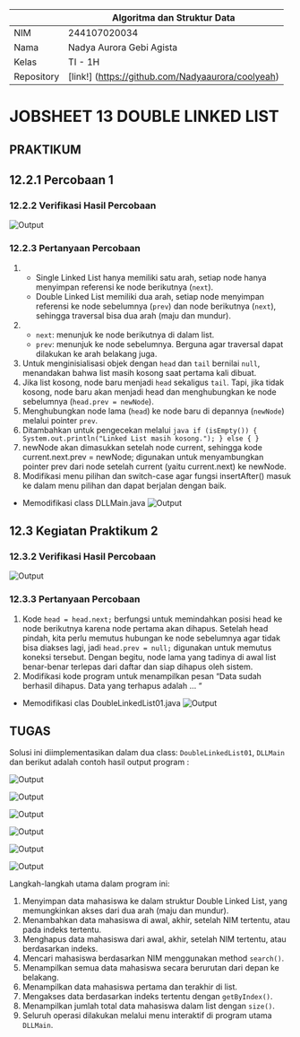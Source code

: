 
|  | Algoritma dan Struktur Data |
|--|--|
|NIM  | 244107020034  |
|Nama | Nadya Aurora Gebi Agista |
|Kelas | TI - 1H |
|Repository| [link!] (https://github.com/Nadyaaurora/coolyeah)

# JOBSHEET 13 DOUBLE LINKED LIST
## PRAKTIKUM
## 12.2.1 Percobaan 1
### 12.2.2 Verifikasi Hasil Percobaan
![Output](../img/P1.png)

### 12.2.3 Pertanyaan Percobaan
1. - Single Linked List hanya memiliki satu arah, setiap node hanya menyimpan referensi ke node berikutnya (`next`).    
    - Double Linked List memiliki dua arah, setiap node menyimpan referensi ke node sebelumnya (`prev`) dan node berikutnya (`next`), sehingga traversal bisa dua arah (maju dan mundur).
2. - `next`: menunjuk ke node berikutnya di dalam list.    
    - `prev`: menunjuk ke node sebelumnya. Berguna agar traversal dapat dilakukan ke arah belakang juga.
3. Untuk menginisialisasi objek dengan `head` dan `tail` bernilai `null`, menandakan bahwa list masih kosong saat pertama kali dibuat.
4. Jika list kosong, node baru menjadi `head` sekaligus `tail`. Tapi, jika tidak kosong, node baru akan menjadi head dan menghubungkan ke node sebelumnya (`head.prev = newNode`).
5. Menghubungkan node lama (`head`) ke node baru di depannya (`newNode`) melalui pointer `prev`.
6. Ditambahkan untuk pengecekan melalui 
``java
if (isEmpty()) {
    System.out.println("Linked List masih kosong.");
} else {
}
``
7. newNode akan dimasukkan setelah node current, sehingga kode current.next.prev = newNode; digunakan untuk menyambungkan pointer prev dari node setelah current (yaitu current.next) ke newNode.
8. Modifikasi menu pilihan dan switch-case agar fungsi insertAfter() masuk ke dalam menu pilihan dan dapat berjalan dengan baik.
- Memodifikasi class DLLMain.java
    ![Output](../img/ModifNo8.png)

## 12.3 Kegiatan Praktikum 2
### 12.3.2 Verifikasi Hasil Percobaan
![Output](../img/P2.png)

### 12.3.3 Pertanyaan Percobaan
1. Kode `head = head.next;` berfungsi untuk memindahkan posisi head ke node berikutnya karena node pertama akan dihapus. Setelah head pindah, kita perlu memutus hubungan ke node sebelumnya agar tidak bisa diakses lagi, jadi `head.prev = null;` digunakan untuk memutus koneksi tersebut. Dengan begitu, node lama yang tadinya di awal list benar-benar terlepas dari daftar dan siap dihapus oleh sistem.
2. Modifikasi kode program untuk menampilkan pesan “Data sudah berhasil dihapus. Data yang terhapus adalah … “
- Memodifikasi clas DoubleLinkedList01.java 
    ![Output](../img/ModifNo2.png)

## TUGAS
Solusi ini diimplementasikan dalam dua class: `DoubleLinkedList01`, `DLLMain` dan berikut adalah contoh hasil output program :

![Output](../img/Tugas1.png)

![Output](../img/Tugas2.png)

![Output](../img/Tugas3.png)

![Output](../img/Tugas4.png)

![Output](../img/Tugas5.png)

![Output](../img/Tugas6.png)

Langkah-langkah utama dalam program ini:
1.  Menyimpan data mahasiswa ke dalam struktur Double Linked List, yang memungkinkan akses dari dua arah (maju dan mundur).
2.  Menambahkan data mahasiswa di awal, akhir, setelah NIM tertentu, atau pada indeks tertentu.    
3.  Menghapus data mahasiswa dari awal, akhir, setelah NIM tertentu, atau berdasarkan indeks.    
4.  Mencari mahasiswa berdasarkan NIM menggunakan method `search()`.   
5.  Menampilkan semua data mahasiswa secara berurutan dari depan ke belakang.   
6.  Menampilkan data mahasiswa pertama dan terakhir di list.    
7.  Mengakses data berdasarkan indeks tertentu dengan `getByIndex()`.    
8.  Menampilkan jumlah total data mahasiswa dalam list dengan `size()`.    
9.  Seluruh operasi dilakukan melalui menu interaktif di program utama `DLLMain`.